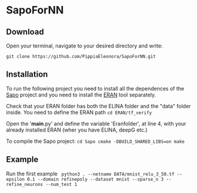 # SapoForNN

## Download
Open your terminal, navigate to your desired directory and write:

``git clone https://github.com/PippiaEleonora/SapoForNN.git``

## Installation

To run the following project you need to install all the dependences of the [Sapo](https://github.com/dreossi/sapo) project and you need to install the [ERAN](https://github.com/eth-sri/eran/tree/45edbce4dcbeeffb1d77c4f056f2725868b73ef5) tool separately.

Check that your ERAN folder has both the ELINA folder and the "data" folder inside.
You need to define the ERAN path
``cd ERAN/tf_verify``

Open the '__main__.py' and define the variable 'Eranfolder', at line 4, with your already installed ERAN (wher you have ELINA, deepG etc.)


To compile the Sapo project:
``cd Sapo
cmake -DBUILD_SHARED_LIBS=on
make``

## Example
Run the first example
`` python3 . --netname DATA/mnist_relu_3_50.tf --epsilon 0.1 --domain refinepoly --dataset mnist --sparse_n 3 --refine_neurons --num_test 1``

